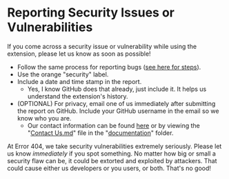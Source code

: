 # Reporting Security Issues or Vulnerabilities
If you come across a security issue or vulnerability while using the extension, please let us know as soon as possible!
- Follow the same process for reporting bugs ([see here for steps](https://github.com/IntrixTheName/Error404/blob/main/documentation/Reporting%20Bugs.md)).
- Use the orange "security" label.
- Include a date and time stamp in the report.
    - Yes, I know GitHub does that already, just include it.  It helps us understand the extension's history.
- (OPTIONAL) For privacy, email one of us immediately after submitting the report on GitHub.  Include your GitHub username in the email so we know who you are.
    - Our contact information can be found [here](https://github.com/IntrixTheName/Error404/blob/main/documentation/Contact%20Us.md) or by viewing the "[Contact Us.md](https://github.com/IntrixTheName/Error404/blob/main/documentation/Contact%20Us.md)" file in the "[documentation](https://github.com/IntrixTheName/Error404/tree/main/documentation)" folder.

At Error 404, we take security vulnerabilities extremely seriously.  Please let us know *immediately* if you spot something.  No matter how big or small a security flaw can be, it could be extorted and exploited by attackers.  That could cause either us developers or you users, or both.  That's no good!